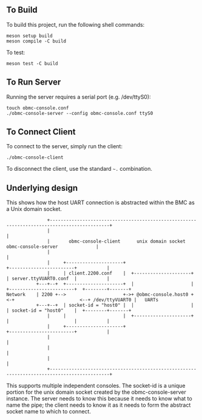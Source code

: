 ## To Build

To build this project, run the following shell commands:

```
meson setup build
meson compile -C build
```

To test:

```
meson test -C build
```

## To Run Server

Running the server requires a serial port (e.g. /dev/ttyS0):

```
touch obmc-console.conf
./obmc-console-server --config obmc-console.conf ttyS0
```

## To Connect Client

To connect to the server, simply run the client:

```
./obmc-console-client
```

To disconnect the client, use the standard `~.` combination.

## Underlying design

This shows how the host UART connection is abstracted within the BMC as a Unix
domain socket.

```
               +--------------------------------------------------------------------------------------------+
               |                                                                                            |
               |       obmc-console-client      unix domain socket         obmc-console-server              |
               |                                                                                            |
               |     +---------------------+                           +------------------------+           |
               |     | client.2200.conf    |  +---------------------+  | server.ttyVUART0.conf  |           |
           +---+--+  +---------------------+  |                     |  +------------------------+  +--------+-------+
Network    | 2200 +-->                     +->+ @obmc-console.host0 +<-+                        <--+ /dev/ttyVUART0 |   UARTs
           +---+--+  | socket-id = "host0" |  |                     |  | socket-id = "host0"    |  +--------+-------+
               |     |                     |  +---------------------+  |                        |           |
               |     +---------------------+                           +------------------------+           |
               |                                                                                            |
               |                                                                                            |
               |                                                                                            |
               +--------------------------------------------------------------------------------------------+
```

This supports multiple independent consoles. The socket-id is a unique portion
for the unix domain socket created by the obmc-console-server instance. The
server needs to know this because it needs to know what to name the pipe; the
client needs to know it as it needs to form the abstract socket name to which to
connect.

